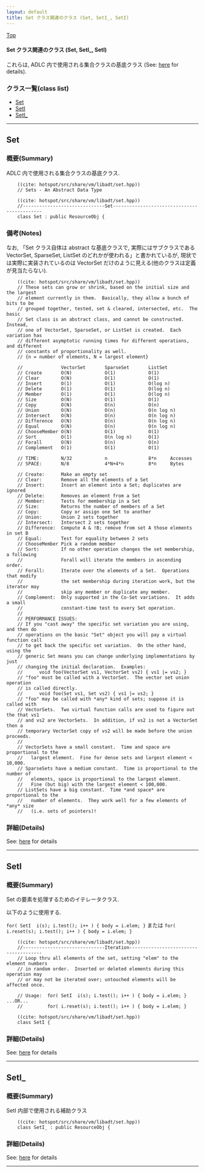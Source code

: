 ```yaml
---
layout: default
title: Set クラス関連のクラス (Set, SetI_, SetI)
---
```

[Top](../index.html)

#### Set クラス関連のクラス (Set, SetI_, SetI)

これらは, ADLC 内で使用される集合クラスの基底クラス (See: [here](nop0Yyr-jc.html) for details).


### クラス一覧(class list)

  * [Set](#nomVTaDDht)
  * [SetI](#nokepdGWT8)
  * [SetI_](#nof50Jxzv1)


---
## <a name="nomVTaDDht" id="nomVTaDDht">Set</a>

### 概要(Summary)
ADLC 内で使用される集合クラスの基底クラス.


```
    ((cite: hotspot/src/share/vm/libadt/set.hpp))
    // Sets - An Abstract Data Type
```


```
    ((cite: hotspot/src/share/vm/libadt/set.hpp))
    //------------------------------Set--------------------------------------------
    class Set : public ResourceObj {
```

### 備考(Notes)
なお, 「Set クラス自体は abstract な基底クラスで, 
実際にはサブクラスである VectorSet, SparseSet, ListSet のどれかが使われる」と書かれているが, 
現状では実際に実装されているのは VectorSet だけのように見える(他のクラスは定義が見当たらない).


```
    ((cite: hotspot/src/share/vm/libadt/set.hpp))
    // These sets can grow or shrink, based on the initial size and the largest
    // element currently in them.  Basically, they allow a bunch of bits to be
    // grouped together, tested, set & cleared, intersected, etc.  The basic
    // Set class is an abstract class, and cannot be constructed.  Instead,
    // one of VectorSet, SparseSet, or ListSet is created.  Each variation has
    // different asymptotic running times for different operations, and different
    // constants of proportionality as well.
    // {n = number of elements, N = largest element}
    
    //              VectorSet       SparseSet       ListSet
    // Create       O(N)            O(1)            O(1)
    // Clear        O(N)            O(1)            O(1)
    // Insert       O(1)            O(1)            O(log n)
    // Delete       O(1)            O(1)            O(log n)
    // Member       O(1)            O(1)            O(log n)
    // Size         O(N)            O(1)            O(1)
    // Copy         O(N)            O(n)            O(n)
    // Union        O(N)            O(n)            O(n log n)
    // Intersect    O(N)            O(n)            O(n log n)
    // Difference   O(N)            O(n)            O(n log n)
    // Equal        O(N)            O(n)            O(n log n)
    // ChooseMember O(N)            O(1)            O(1)
    // Sort         O(1)            O(n log n)      O(1)
    // Forall       O(N)            O(n)            O(n)
    // Complement   O(1)            O(1)            O(1)
    
    // TIME:        N/32            n               8*n     Accesses
    // SPACE:       N/8             4*N+4*n         8*n     Bytes
    
    // Create:      Make an empty set
    // Clear:       Remove all the elements of a Set
    // Insert:      Insert an element into a Set; duplicates are ignored
    // Delete:      Removes an element from a Set
    // Member:      Tests for membership in a Set
    // Size:        Returns the number of members of a Set
    // Copy:        Copy or assign one Set to another
    // Union:       Union 2 sets together
    // Intersect:   Intersect 2 sets together
    // Difference:  Compute A & !B; remove from set A those elements in set B
    // Equal:       Test for equality between 2 sets
    // ChooseMember Pick a random member
    // Sort:        If no other operation changes the set membership, a following
    //              Forall will iterate the members in ascending order.
    // Forall:      Iterate over the elements of a Set.  Operations that modify
    //              the set membership during iteration work, but the iterator may
    //              skip any member or duplicate any member.
    // Complement:  Only supported in the Co-Set variations.  It adds a small
    //              constant-time test to every Set operation.
    //
    // PERFORMANCE ISSUES:
    // If you "cast away" the specific set variation you are using, and then do
    // operations on the basic "Set" object you will pay a virtual function call
    // to get back the specific set variation.  On the other hand, using the
    // generic Set means you can change underlying implementations by just
    // changing the initial declaration.  Examples:
    //      void foo(VectorSet vs1, VectorSet vs2) { vs1 |= vs2; }
    // "foo" must be called with a VectorSet.  The vector set union operation
    // is called directly.
    //      void foo(Set vs1, Set vs2) { vs1 |= vs2; }
    // "foo" may be called with *any* kind of sets; suppose it is called with
    // VectorSets.  Two virtual function calls are used to figure out the that vs1
    // and vs2 are VectorSets.  In addition, if vs2 is not a VectorSet then a
    // temporary VectorSet copy of vs2 will be made before the union proceeds.
    //
    // VectorSets have a small constant.  Time and space are proportional to the
    //   largest element.  Fine for dense sets and largest element < 10,000.
    // SparseSets have a medium constant.  Time is proportional to the number of
    //   elements, space is proportional to the largest element.
    //   Fine (but big) with the largest element < 100,000.
    // ListSets have a big constant.  Time *and space* are proportional to the
    //   number of elements.  They work well for a few elements of *any* size
    //   (i.e. sets of pointers)!
```



### 詳細(Details)
See: [here](../doxygen/classSet.html) for details

---
## <a name="nokepdGWT8" id="nokepdGWT8">SetI</a>

### 概要(Summary)
Set の要素を処理するためのイテレータクラス.

以下のように使用する.

  `for( SetI  i(s); i.test(); i++ ) { body = i.elem; }` または `for( i.reset(s); i.test(); i++ ) { body = i.elem; }`


```
    ((cite: hotspot/src/share/vm/libadt/set.hpp))
    //------------------------------Iteration--------------------------------------
    // Loop thru all elements of the set, setting "elem" to the element numbers
    // in random order.  Inserted or deleted elements during this operation may
    // or may not be iterated over; untouched elements will be affected once.
    
    // Usage:  for( SetI  i(s); i.test(); i++ ) { body = i.elem; }   ...OR...
    //         for( i.reset(s); i.test(); i++ ) { body = i.elem; }
```

```
    ((cite: hotspot/src/share/vm/libadt/set.hpp))
    class SetI {
```



### 詳細(Details)
See: [here](../doxygen/classSetI.html) for details

---
## <a name="nof50Jxzv1" id="nof50Jxzv1">SetI_</a>

### 概要(Summary)
SetI 内部で使用される補助クラス

```
    ((cite: hotspot/src/share/vm/libadt/set.hpp))
    class SetI_ : public ResourceObj {
```




### 詳細(Details)
See: [here](../doxygen/classSetI__.html) for details

---
